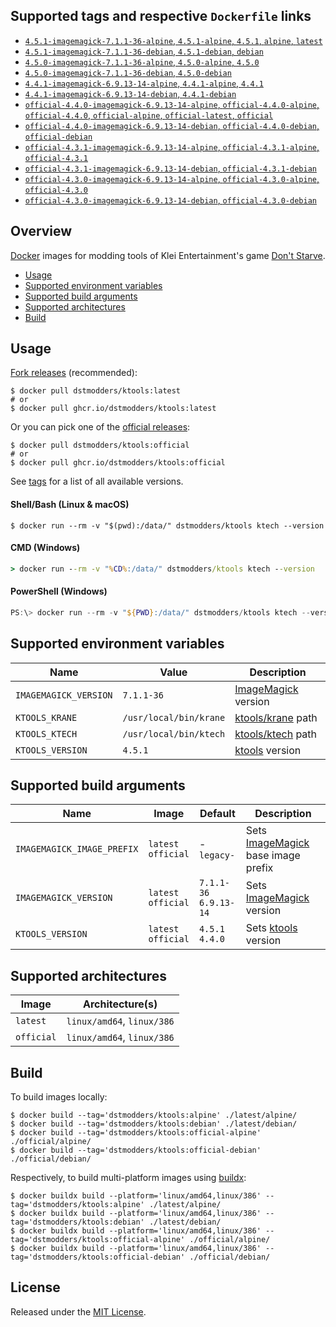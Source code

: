 ## Supported tags and respective `Dockerfile` links

- [`4.5.1-imagemagick-7.1.1-36-alpine`, `4.5.1-alpine`, `4.5.1`, `alpine`, `latest`](https://github.com/dstmodders/docker-ktools/blob/62f4f9a0ac97e7c6854694f2b51ac38b59f260bd/latest/alpine/Dockerfile)
- [`4.5.1-imagemagick-7.1.1-36-debian`, `4.5.1-debian`, `debian`](https://github.com/dstmodders/docker-ktools/blob/62f4f9a0ac97e7c6854694f2b51ac38b59f260bd/latest/debian/Dockerfile)
- [`4.5.0-imagemagick-7.1.1-36-alpine`, `4.5.0-alpine`, `4.5.0`](https://github.com/dstmodders/docker-ktools/blob/62f4f9a0ac97e7c6854694f2b51ac38b59f260bd/latest/alpine/Dockerfile)
- [`4.5.0-imagemagick-7.1.1-36-debian`, `4.5.0-debian`](https://github.com/dstmodders/docker-ktools/blob/62f4f9a0ac97e7c6854694f2b51ac38b59f260bd/latest/debian/Dockerfile)
- [`4.4.1-imagemagick-6.9.13-14-alpine`, `4.4.1-alpine`, `4.4.1`](https://github.com/dstmodders/docker-ktools/blob/62f4f9a0ac97e7c6854694f2b51ac38b59f260bd/latest/alpine/Dockerfile)
- [`4.4.1-imagemagick-6.9.13-14-debian`, `4.4.1-debian`](https://github.com/dstmodders/docker-ktools/blob/62f4f9a0ac97e7c6854694f2b51ac38b59f260bd/latest/debian/Dockerfile)
- [`official-4.4.0-imagemagick-6.9.13-14-alpine`, `official-4.4.0-alpine`, `official-4.4.0`, `official-alpine`, `official-latest`, `official`](https://github.com/dstmodders/docker-ktools/blob/62f4f9a0ac97e7c6854694f2b51ac38b59f260bd/official/alpine/Dockerfile)
- [`official-4.4.0-imagemagick-6.9.13-14-debian`, `official-4.4.0-debian`, `official-debian`](https://github.com/dstmodders/docker-ktools/blob/62f4f9a0ac97e7c6854694f2b51ac38b59f260bd/official/debian/Dockerfile)
- [`official-4.3.1-imagemagick-6.9.13-14-alpine`, `official-4.3.1-alpine`, `official-4.3.1`](https://github.com/dstmodders/docker-ktools/blob/62f4f9a0ac97e7c6854694f2b51ac38b59f260bd/official/alpine/Dockerfile)
- [`official-4.3.1-imagemagick-6.9.13-14-debian`, `official-4.3.1-debian`](https://github.com/dstmodders/docker-ktools/blob/62f4f9a0ac97e7c6854694f2b51ac38b59f260bd/official/debian/Dockerfile)
- [`official-4.3.0-imagemagick-6.9.13-14-alpine`, `official-4.3.0-alpine`, `official-4.3.0`](https://github.com/dstmodders/docker-ktools/blob/62f4f9a0ac97e7c6854694f2b51ac38b59f260bd/official/alpine/Dockerfile)
- [`official-4.3.0-imagemagick-6.9.13-14-debian`, `official-4.3.0-debian`](https://github.com/dstmodders/docker-ktools/blob/62f4f9a0ac97e7c6854694f2b51ac38b59f260bd/official/debian/Dockerfile)

## Overview

[Docker] images for modding tools of Klei Entertainment's game [Don't Starve].

- [Usage](https://github.com/dstmodders/docker-ktools/blob/main/README.md#usage)
- [Supported environment variables](https://github.com/dstmodders/docker-ktools/blob/main/README.md#supported-environment-variables)
- [Supported build arguments](https://github.com/dstmodders/docker-ktools/blob/main/README.md#supported-build-arguments)
- [Supported architectures](https://github.com/dstmodders/docker-ktools/blob/main/README.md#supported-architectures)
- [Build](https://github.com/dstmodders/docker-ktools/blob/main/README.md#build)

## Usage

[Fork releases] (recommended):

```shell
$ docker pull dstmodders/ktools:latest
# or
$ docker pull ghcr.io/dstmodders/ktools:latest
```

Or you can pick one of the [official releases]:

```shell
$ docker pull dstmodders/ktools:official
# or
$ docker pull ghcr.io/dstmodders/ktools:official
```

See [tags] for a list of all available versions.

#### Shell/Bash (Linux & macOS)

```shell
$ docker run --rm -v "$(pwd):/data/" dstmodders/ktools ktech --version
```

#### CMD (Windows)

```cmd
> docker run --rm -v "%CD%:/data/" dstmodders/ktools ktech --version
```

#### PowerShell (Windows)

```powershell
PS:\> docker run --rm -v "${PWD}:/data/" dstmodders/ktools ktech --version
```

## Supported environment variables

| Name                  | Value                  | Description           |
| --------------------- | ---------------------- | --------------------- |
| `IMAGEMAGICK_VERSION` | `7.1.1-36`             | [ImageMagick] version |
| `KTOOLS_KRANE`        | `/usr/local/bin/krane` | [ktools/krane] path   |
| `KTOOLS_KTECH`        | `/usr/local/bin/ktech` | [ktools/ktech] path   |
| `KTOOLS_VERSION`      | `4.5.1`                | [ktools] version      |

## Supported build arguments

| Name                       | Image                    | Default                     | Description                          |
| -------------------------- | ------------------------ | --------------------------- | ------------------------------------ |
| `IMAGEMAGICK_IMAGE_PREFIX` | `latest`<br />`official` | -<br />`legacy-`            | Sets [ImageMagick] base image prefix |
| `IMAGEMAGICK_VERSION`      | `latest`<br />`official` | `7.1.1-36`<br />`6.9.13-14` | Sets [ImageMagick] version           |
| `KTOOLS_VERSION`           | `latest`<br />`official` | `4.5.1`<br />`4.4.0`        | Sets [ktools] version                |

## Supported architectures

| Image      | Architecture(s)            |
| ---------- | -------------------------- |
| `latest`   | `linux/amd64`, `linux/386` |
| `official` | `linux/amd64`, `linux/386` |

## Build

To build images locally:

```shell
$ docker build --tag='dstmodders/ktools:alpine' ./latest/alpine/
$ docker build --tag='dstmodders/ktools:debian' ./latest/debian/
$ docker build --tag='dstmodders/ktools:official-alpine' ./official/alpine/
$ docker build --tag='dstmodders/ktools:official-debian' ./official/debian/
```

Respectively, to build multi-platform images using [buildx]:

```shell
$ docker buildx build --platform='linux/amd64,linux/386' --tag='dstmodders/ktools:alpine' ./latest/alpine/
$ docker buildx build --platform='linux/amd64,linux/386' --tag='dstmodders/ktools:debian' ./latest/debian/
$ docker buildx build --platform='linux/amd64,linux/386' --tag='dstmodders/ktools:official-alpine' ./official/alpine/
$ docker buildx build --platform='linux/amd64,linux/386' --tag='dstmodders/ktools:official-debian' ./official/debian/
```

## License

Released under the [MIT License](https://opensource.org/licenses/MIT).

[buildx]: https://github.com/docker/buildx
[docker]: https://www.docker.com/
[don't starve]: https://www.klei.com/games/dont-starve
[fork releases]: https://github.com/dstmodders/ktools/releases
[imagemagick]: https://imagemagick.org/index.php
[ktools/krane]: https://github.com/dstmodders/ktools?tab=readme-ov-file#krane
[ktools/ktech]: https://github.com/dstmodders/ktools?tab=readme-ov-file#ktech
[ktools]: https://github.com/dstmodders/ktools
[official releases]: https://github.com/nsimplex/ktools/releases
[tags]: https://hub.docker.com/r/dstmodders/ktools/tags
